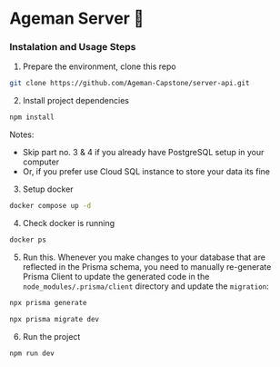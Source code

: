 # Ageman Server 🥗

### Instalation and Usage Steps

1. Prepare the environment, clone this repo

```sh
git clone https://github.com/Ageman-Capstone/server-api.git
```

2. Install project dependencies

```sh
npm install
```

Notes:

- Skip part no. 3 & 4 if you already have PostgreSQL setup in your computer
- Or, if you prefer use Cloud SQL instance to store your data its fine

3. Setup docker

```sh
docker compose up -d
```

4. Check docker is running

```sh
docker ps
```

5. Run this. Whenever you make changes to your database that are reflected in the Prisma schema, you need to manually re-generate Prisma Client to update the generated code in the `node_modules/.prisma/client` directory and update the `migration`:

```sh
npx prisma generate
```

```sh
npx prisma migrate dev
```

6. Run the project

```sh
npm run dev
```